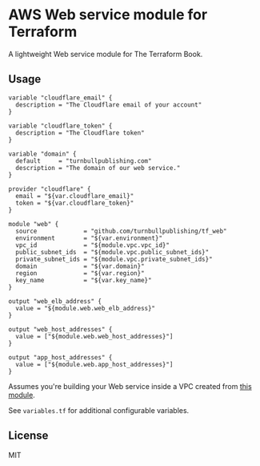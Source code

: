 # AWS Web service module for Terraform

A lightweight Web service module for The Terraform Book.

## Usage

```hcl
variable "cloudflare_email" {
  description = "The Cloudflare email of your account"
}

variable "cloudflare_token" {
  description = "The Cloudflare token"
}

variable "domain" {
  default     = "turnbullpublishing.com"
  description = "The domain of our web service."
}

provider "cloudflare" {
  email = "${var.cloudflare_email}"
  token = "${var.cloudflare_token}"
}

module "web" {
  source             = "github.com/turnbullpublishing/tf_web"
  environment        = "${var.environment}"
  vpc_id             = "${module.vpc.vpc_id}"
  public_subnet_ids  = "${module.vpc.public_subnet_ids}"
  private_subnet_ids = "${module.vpc.private_subnet_ids}"
  domain             = "${var.domain}"
  region             = "${var.region}"
  key_name           = "${var.key_name}"
}

output "web_elb_address" {
  value = "${module.web.web_elb_address}"
}

output "web_host_addresses" {
  value = ["${module.web.web_host_addresses}"]
}

output "app_host_addresses" {
  value = ["${module.web.app_host_addresses}"]
}
```

Assumes you're building your Web service inside a VPC created from [this
module](https://github.com/turnbullpublishing/tf_vpc).

See `variables.tf` for additional configurable variables.

## License

MIT

